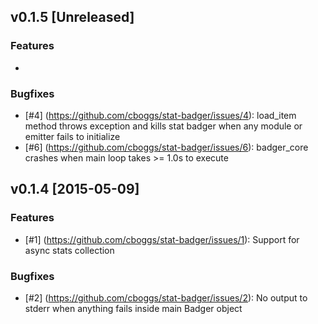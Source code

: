 ## v0.1.5 [Unreleased]
### Features
-

### Bugfixes
- [#4] (https://github.com/cboggs/stat-badger/issues/4): load_item method throws exception and kills stat badger when any module or emitter fails to initialize
- [#6] (https://github.com/cboggs/stat-badger/issues/6): badger_core crashes when main loop takes >= 1.0s to execute


## v0.1.4 [2015-05-09]

### Features
- [#1] (https://github.com/cboggs/stat-badger/issues/1): Support for async stats collection

### Bugfixes
- [#2] (https://github.com/cboggs/stat-badger/issues/2): No output to stderr when anything fails inside main Badger object
